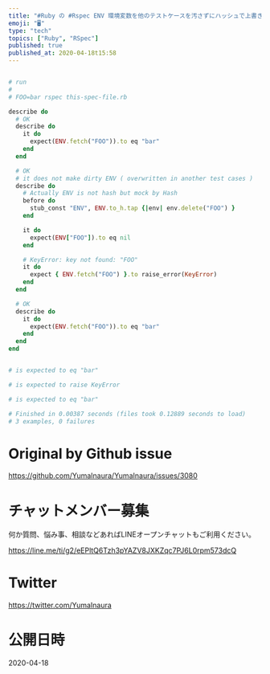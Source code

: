 ```yaml
---
title: "#Ruby の #Rspec ENV 環境変数を他のテストケースを汚さずにハッシュで上書きして特定のキーを削除する ( overwrite "
emoji: "🖥"
type: "tech"
topics: ["Ruby", "RSpec"]
published: true
published_at: 2020-04-18t15:58
---
```


```rb

# run
#
# FOO=bar rspec this-spec-file.rb

describe do
  # OK
  describe do
    it do
      expect(ENV.fetch("FOO")).to eq "bar"
    end
  end

  # OK
  # it does not make dirty ENV ( overwritten in another test cases )
  describe do
    # Actually ENV is not hash but mock by Hash
    before do
      stub_const "ENV", ENV.to_h.tap {|env| env.delete("FOO") }
    end

    it do
      expect(ENV["FOO"]).to eq nil
    end

    # KeyError: key not found: "FOO"
    it do
      expect { ENV.fetch("FOO") }.to raise_error(KeyError)
    end
  end

  # OK
  describe do
    it do
      expect(ENV.fetch("FOO")).to eq "bar"
    end
  end
end


# is expected to eq "bar"

# is expected to raise KeyError

# is expected to eq "bar"

# Finished in 0.00387 seconds (files took 0.12889 seconds to load)
# 3 examples, 0 failures

```

# Original by Github issue

https://github.com/YumaInaura/YumaInaura/issues/3080











<!-- Update From Qiita API -->

# チャットメンバー募集


何か質問、悩み事、相談などあればLINEオープンチャットもご利用ください。

https://line.me/ti/g2/eEPltQ6Tzh3pYAZV8JXKZqc7PJ6L0rpm573dcQ





# Twitter


https://twitter.com/YumaInaura


<!-- Update From Qiita API -->



# 公開日時

2020-04-18
